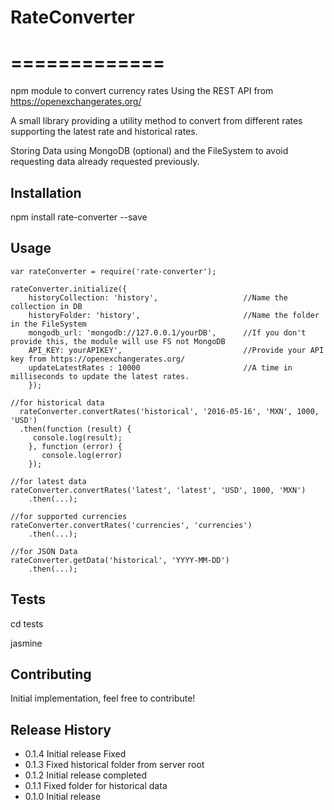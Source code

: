 # RateConverter
# =============

npm module to convert currency rates 
Using the REST API from https://openexchangerates.org/

A small library providing a utility method to convert from different rates
supporting the latest rate and historical rates.

Storing Data using MongoDB (optional) and the FileSystem
to avoid requesting data already requested previously.


## Installation

  npm install rate-converter --save

## Usage

    var rateConverter = require('rate-converter');
    
    rateConverter.initialize({
        historyCollection: 'history', 				    //Name the collection in DB
        historyFolder: 'history',					    //Name the folder in the FileSystem
        mongodb_url: 'mongodb://127.0.0.1/yourDB',	    //If you don't provide this, the module will use FS not MongoDB
        API_KEY: yourAPIKEY',						    //Provide your API key from https://openexchangerates.org/
        updateLatestRates : 10000					    //A time in milliseconds to update the latest rates.
        });
    
    //for historical data
      rateConverter.convertRates('historical', '2016-05-16', 'MXN', 1000, 'USD')
      .then(function (result) {
         console.log(result);
        }, function (error) {
           console.log(error)
        });
            
    //for latest data
    rateConverter.convertRates('latest', 'latest', 'USD', 1000, 'MXN')
        .then(...);
            
    //for supported currencies 
    rateConverter.convertRates('currencies', 'currencies')
        .then(...);
    
    //for JSON Data
    rateConverter.getData('historical', 'YYYY-MM-DD')
        .then(...);

## Tests

  cd tests
  
  jasmine

## Contributing

Initial implementation, feel free to contribute!

## Release History

* 0.1.4 Initial release Fixed
* 0.1.3 Fixed historical folder from server root
* 0.1.2 Initial release completed
* 0.1.1 Fixed folder for historical data
* 0.1.0 Initial release